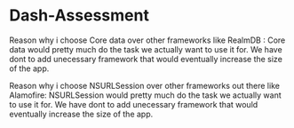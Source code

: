# Dash-Assessment

Reason why i choose Core data over other frameworks like RealmDB :  Core data would pretty much do the task we actually want to use it for. We have dont to add 
unecessary framework that would eventually increase the size of the app. 


Reason why i choose NSURLSession over other frameworks out there like Alamofire:  NSURLSession would pretty much do the task we actually want to use it for. We have dont to add 
unecessary framework that would eventually increase the size of the app.
